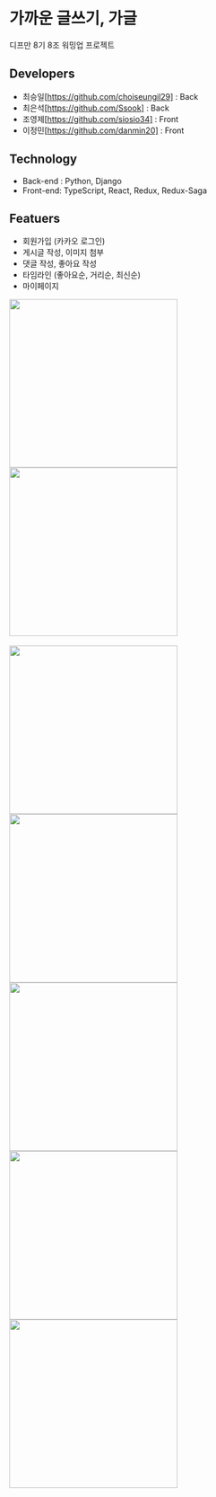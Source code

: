 # 가까운 글쓰기, 가글
디프만 8기 8조 워밍업 프로젝트

## Developers
* 최승일[https://github.com/choiseungil29] : Back
* 최은석[https://github.com/Ssook] : Back
* 조영제[https://github.com/siosio34] : Front
* 이정민[https://github.com/danmin20] : Front

## Technology
* Back-end : Python, Django
* Front-end: TypeScript, React, Redux, Redux-Saga

## Featuers
* 회원가입 (카카오 로그인)
* 게시글 작성, 이미지 첨부
* 댓글 작성, 좋아요 작성
* 타임라인 (좋아요순, 거리순, 최신순)
* 마이페이지

<div>
<img width=300 src="https://user-images.githubusercontent.com/50590192/92328904-f8546180-f09e-11ea-8e44-705a060e08c5.png">
<img width=300 src="https://user-images.githubusercontent.com/50590192/92328950-3fdaed80-f09f-11ea-9e09-2b833a35c345.png">
</div>
</br>
<div>
<img width=300 src="https://user-images.githubusercontent.com/50590192/92328905-fd191580-f09e-11ea-8c71-4757b7d89a9c.png">
<img width=300 src="https://user-images.githubusercontent.com/50590192/92328932-1fab2e80-f09f-11ea-8457-f4abbb8306ef.png">
<img width=300 src="https://user-images.githubusercontent.com/50590192/92328946-3487c200-f09f-11ea-8a9b-a02d2546eca2.png">
<img width=300 src="https://user-images.githubusercontent.com/50590192/92329017-b11aa080-f09f-11ea-962c-ee8f0456aae5.png">
<img width=300 src="https://user-images.githubusercontent.com/50590192/92328958-4c5f4600-f09f-11ea-8957-0f6250bf492c.png">
</div>
